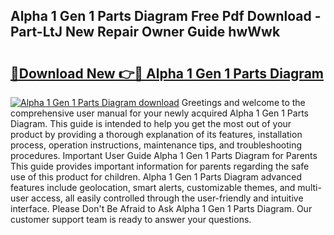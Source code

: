 ## Alpha 1 Gen 1 Parts Diagram Free Pdf Download - Part-LtJ New Repair Owner Guide hwWwk

# <h2><a href="http://dfighz7.blite.top/?on=Alpha+1+Gen+1+Parts+Diagram">🔗Download New 👉🔴 Alpha 1 Gen 1 Parts Diagram</a></h2>

[![Alpha 1 Gen 1 Parts Diagram download](https://i.imgur.com/lujVjoI.png)](http://dfighz7.blite.top/?on=Alpha+1+Gen+1+Parts+Diagram)
Greetings and welcome to the comprehensive user manual for your newly acquired Alpha 1 Gen 1 Parts Diagram. This guide is intended to help you get the most out of your product by providing a thorough explanation of its features, installation process, operation instructions, maintenance tips, and troubleshooting procedures. Important User Guide Alpha 1 Gen 1 Parts Diagram for Parents This guide provides important information for parents regarding the safe use of this product for children. Alpha 1 Gen 1 Parts Diagram advanced features include geolocation, smart alerts, customizable themes, and multi-user access, all easily controlled through the user-friendly and intuitive interface. Please Don't Be Afraid to Ask Alpha 1 Gen 1 Parts Diagram. Our customer support team is ready to answer your questions.

